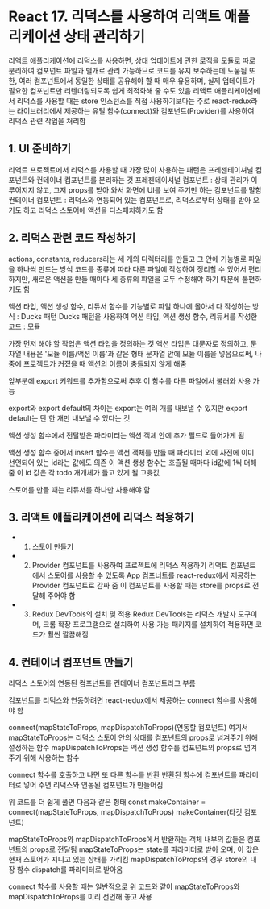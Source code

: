 # React 17. 리덕스를 사용하여 리액트 애플리케이션 상태 관리하기

리액트 애플리케이션에 리덕스를 사용하면, 상태 업데이트에 관한 로직을 모듈로 따로 분리하여 컴포넌트 파일과 별개로 관리 가능하므로 코드를 유지 보수하는데 도움됨
또한, 여러 컴포넌트에서 동일한 상태를 공유해야 할 때 매우 유용하며, 실제 업데이트가 필요한 컴포넌트만 리렌더링되도록 쉽게 최적화해 줄 수도 있음
리액트 애플리케이션에서 리덕스를 사용할 때는 store 인스턴스를 직접 사용하기보다는 주로 react-redux라는 라이브러리에서 제공하는 유틸 함수(connect)와 컴포넌트(Provider)를 사용하여 리덕스 관련 작업을 처리함

## 1. UI 준비하기

리액트 프로젝트에서 리덕스를 사용할 때 가장 많이 사용하는 패턴은 프레젠테이셔널 컴포넌트와 컨테이너 컴포넌트를 분리하는 것
프레젠테이셔널 컴포넌트 : 상태 관리가 이루어지지 않고, 그저 props를 받아 와서 화면에 UI를 보여 주기만 하는 컴포넌트를 말함
컨테이너 컴포넌트 : 리덕스와 연동되어 있는 컴포넌트로, 리덕스로부터 상태를 받아 오기도 하고 리덕스 스토어에 액션을 디스패치하기도 함

## 2. 리덕스 관련 코드 작성하기

actions, constants, reducers라는 세 개의 디렉터리를 만들고 그 안에 기능별로 파일을 하나씩 만드는 방식
코드를 종류에 따라 다른 파일에 작성하여 정리할 수 있어서 편리하지만, 새로운 액션을 만들 때마다 세 종류의 파일을 모두 수정해야 하기 때문에 불편하기도 함

액션 타입, 액션 생성 함수, 리듀서 함수를 기능별로 파일 하나에 몰아서 다 작성하는 방식 : Ducks 패턴
Ducks 패턴을 사용하여 액션 타입, 액션 생성 함수, 리듀서를 작성한 코드 : 모듈

가장 먼저 해야 할 작업은 액션 타입을 정의하는 것
액션 타입은 대문자로 정의하고, 문자열 내용은 '모듈 이름/액션 이름'과 같은 형태
문자열 안에 모듈 이름을 넣음으로써, 나중에 프로젝트가 커졌을 때 액션의 이름이 충돌되지 않게 해줌

앞부분에 export 키워드를 추가함으로써 추후 이 함수를 다른 파일에서 불러와 사용 가능

export와 export default의 차이는 export는 여러 개를 내보낼 수 있지만 export default는 단 한 개만 내보낼 수 있다는 것

액션 생성 함수에서 전달받은 파라미터는 액션 객체 안에 추가 필드로 들어가게 됨

액션 생성 함수 중에서 insert 함수는 액션 객체를 만들 때 파라미터 외에 사전에 이미 선언되어 있는 id라는 값에도 의존
이 액션 생성 함수는 호출될 때마다 id값에 1씩 더해 줌
이 id 값은 각 todo 개개체가 들고 있게 될 고윳값

스토어를 만들 때는 리듀서를 하나만 사용해야 함

## 3. 리액트 애플리케이션에 리덕스 적용하기

- 1. 스토어 만들기

- 2. Provider 컴포넌트를 사용하여 프로젝트에 리덕스 적용하기
     리액트 컴포넌트에서 스토어를 사용할 수 있도록 App 컴포너트를 react-redux에서 제공하는 Provider 컴포넌트로 감싸 줌
     이 컴포넌트를 사용할 때는 store를 props로 전달해 주어야 함

- 3. Redux DevTools의 설치 및 적용
     Redux DevTools는 리덕스 개발자 도구이며, 크롬 확장 프로그램으로 설치하여 사용 가능
     패키지를 설치하여 적용하면 코드가 훨씬 깔끔해짐

## 4. 컨테이너 컴포넌트 만들기

리덕스 스토어와 연동된 컴포넌트를 컨테이너 컴포넌트라고 부름

컴포넌트를 리덕스와 연동하려면 react-redux에서 제공하는 connect 함수를 사용해야 함

connect(mapStateToProps, mapDispatchToProps)(연동할 컴포넌트)
여기서 mapStateToProps는 리덕스 스토어 안의 상태를 컴포넌트의 props로 넘겨주기 위해 설정하는 함수
mapDispatchToProps는 액션 생성 함수를 컴포넌트의 props로 넘겨주기 위해 사용하는 함수

connect 함수를 호출하고 나면 또 다른 함수를 반환
반환된 함수에 컴포넌트를 파라미터로 넣어 주면 리덕스와 연동된 컴포넌트가 만들어짐

위 코드를 더 쉽게 풀면 다음과 같은 형태
const makeContainer = connect(mapStateToProps, mapDispatchToProps)
makeContainer(타깃 컴포넌트)

mapStateToProps와 mapDispatchToProps에서 반환하는 객체 내부의 값들은 컴포넌트의 props로 전달됨
mapStateToProps는 state를 파라미터로 받아 오며, 이 값은 현재 스토어가 지니고 있는 상태를 가리킴
mapDispatchToProps의 경우 store의 내장 함수 dispatch를 파라미터로 받아옴

connect 함수를 사용할 때는 일반적으로 위 코드와 같이 mapStateToProps와 mapDispatchToProps를 미리 선언해 놓고 사용
